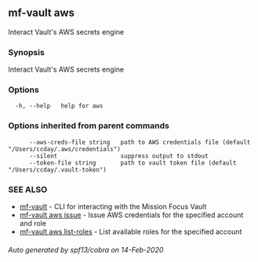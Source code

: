 ## mf-vault aws

Interact Vault's AWS secrets engine

### Synopsis

Interact Vault's AWS secrets engine

### Options

```
  -h, --help   help for aws
```

### Options inherited from parent commands

```
      --aws-creds-file string   path to AWS credentials file (default "/Users/ccday/.aws/credentials")
      --silent                  suppress output to stdout
      --token-file string       path to vault token file (default "/Users/ccday/.vault-token")
```

### SEE ALSO

* [mf-vault](mf-vault.md)	 - CLI for interacting with the Mission Focus Vault
* [mf-vault aws issue](mf-vault_aws_issue.md)	 - Issue AWS credentials for the specified account and role
* [mf-vault aws list-roles](mf-vault_aws_list-roles.md)	 - List available roles for the specified account

###### Auto generated by spf13/cobra on 14-Feb-2020
